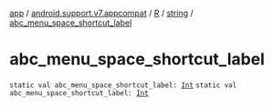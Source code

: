 [app](../../../index.md) / [android.support.v7.appcompat](../../index.md) / [R](../index.md) / [string](index.md) / [abc_menu_space_shortcut_label](./abc_menu_space_shortcut_label.md)

# abc_menu_space_shortcut_label

`static val abc_menu_space_shortcut_label: `[`Int`](https://kotlinlang.org/api/latest/jvm/stdlib/kotlin/-int/index.html)
`static val abc_menu_space_shortcut_label: `[`Int`](https://kotlinlang.org/api/latest/jvm/stdlib/kotlin/-int/index.html)